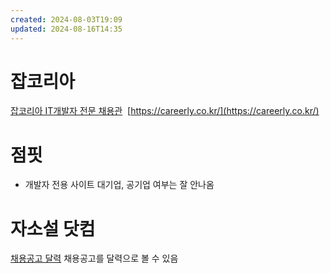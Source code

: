 ```yaml
---
created: 2024-08-03T19:09
updated: 2024-08-16T14:35
---
```

# 잡코리아
[잡코리아 IT개발자 전문 채용관](https://www.jobkorea.co.kr/Theme/it_developer?rv=1)
 [https://careerly.co.kr/](https://careerly.co.kr/)

# 점핏
- 개발자 전용 사이트 대기업, 공기업 여부는 잘 안나옴

# 자소설 닷컴
[채용공고 달력](https://jasoseol.com/recruit)
채용공고를 달력으로 볼 수 있음 